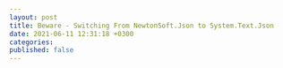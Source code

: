```yaml
---
layout: post
title: Beware - Switching From NewtonSoft.Json to System.Text.Json
date: 2021-06-11 12:31:18 +0300
categories:
published: false
---
```


